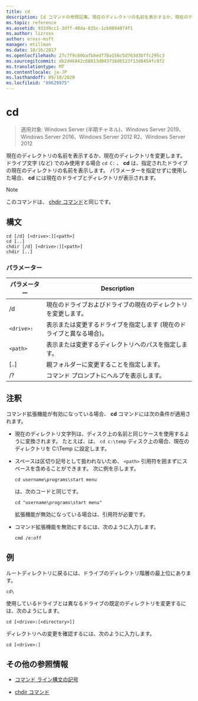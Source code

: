 ```yaml
---
title: cd
description: Cd コマンドの参照記事。現在のディレクトリの名前を表示するか、現在のディレクトリを変更します。
ms.topic: reference
ms.assetid: 932d9cc1-3dff-40da-835c-1cb0894874f1
ms.author: lizross
author: eross-msft
manager: mtillman
ms.date: 10/16/2017
ms.openlocfilehash: 27c7f9c60bafb8edf78a156c5d763d3bffc295c3
ms.sourcegitcommit: db2d46842c68813d043738d6523f13d8454fc972
ms.translationtype: MT
ms.contentlocale: ja-JP
ms.lasthandoff: 09/10/2020
ms.locfileid: "89629975"
---
```

# <a name="cd"></a>cd

> 適用対象: Windows Server (半期チャネル)、Windows Server 2019、Windows Server 2016、Windows Server 2012 R2、Windows Server 2012

現在のディレクトリの名前を表示するか、現在のディレクトリを変更します。 ドライブ文字 (など) でのみ使用する場合 `cd C:` 、 **cd** は、指定されたドライブの現在のディレクトリの名前を表示します。 パラメーターを指定せずに使用した場合、 **cd** には現在のドライブとディレクトリが表示されます。

> [!NOTE]
> このコマンドは、 [chdir コマンド](chdir.md)と同じです。

## <a name="syntax"></a>構文

```
cd [/d] [<drive>:][<path>]
cd [..]
chdir [/d] [<drive>:][<path>]
chdir [..]
```

### <a name="parameters"></a>パラメーター

| パラメーター | Description |
| --------- | ----------- |
| /d | 現在のドライブおよびドライブの現在のディレクトリを変更します。 |
| `<drive>:` | 表示または変更するドライブを指定します (現在のドライブと異なる場合)。 |
| `<path>` | 表示または変更するディレクトリへのパスを指定します。 |
| [..] | 親フォルダーに変更することを指定します。 |
| /? | コマンド プロンプトにヘルプを表示します。 |

## <a name="remarks"></a>注釈

コマンド拡張機能が有効になっている場合、 **cd** コマンドには次の条件が適用されます。

- 現在のディレクトリ文字列は、ディスク上の名前と同じケースを使用するように変換されます。 たとえば、は、 `cd c:\temp` ディスク上の場合、現在のディレクトリを C:\Temp に設定します。

- スペースは区切り記号として扱われないため、 `<path>` 引用符を囲まずにスペースを含めることができます。 次に例を示します。

  ```
  cd username\programs\start menu
  ```

  は、次のコードと同じです。

  ```
  cd "username\programs\start menu"
  ```

  拡張機能が無効になっている場合は、引用符が必要です。

- コマンド拡張機能を無効にするには、次のように入力します。

  ```
  cmd /e:off
  ```

## <a name="examples"></a>例

ルートディレクトリに戻るには、ドライブのディレクトリ階層の最上位にあります。

```
cd\
```

使用しているドライブとは異なるドライブの既定のディレクトリを変更するには、次のようにします。

```
cd [<drive>:[<directory>]]
```

ディレクトリへの変更を確認するには、次のように入力します。

```
cd [<drive>:]
```

## <a name="additional-references"></a>その他の参照情報

- [コマンド ライン構文の記号](command-line-syntax-key.md)

- [chdir コマンド](chdir.md)
